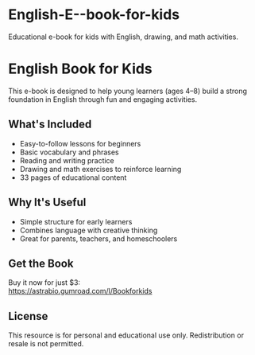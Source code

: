 # English-E--book-for-kids
Educational e-book for kids with English, drawing, and math activities.
# English Book for Kids

This e-book is designed to help young learners (ages 4–8) build a strong foundation in English through fun and engaging activities.

## What's Included
- Easy-to-follow lessons for beginners  
- Basic vocabulary and phrases  
- Reading and writing practice  
- Drawing and math exercises to reinforce learning  
- 33 pages of educational content

## Why It's Useful
- Simple structure for early learners  
- Combines language with creative thinking  
- Great for parents, teachers, and homeschoolers

## Get the Book
Buy it now for just $3:  
https://astrabio.gumroad.com/l/Bookforkids

## License
This resource is for personal and educational use only. Redistribution or resale is not permitted.
